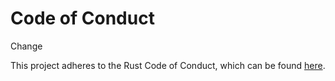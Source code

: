 # Code of Conduct

Change

This project adheres to the Rust Code of Conduct, which can be found [here](https://www.rust-lang.org/conduct.html).
